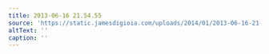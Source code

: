 ```yaml
---
title: 2013-06-16 21.54.55
source: 'https://static.jamesdigioia.com/uploads/2014/01/2013-06-16-21-54-55-scaled.jpg'
altText: ''
caption: ''
---
```


